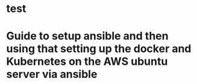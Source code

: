 # test
# Guide to setup ansible and then using that setting up the docker and Kubernetes on the AWS ubuntu server via ansible

